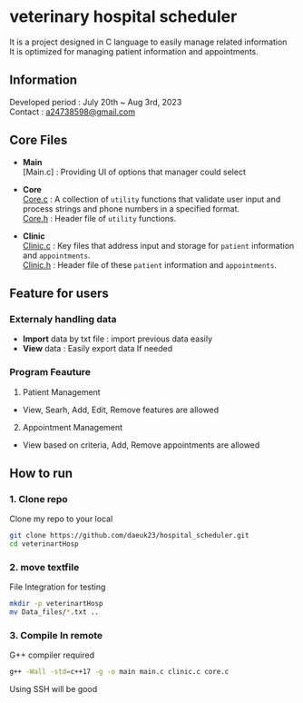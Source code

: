 # veterinary hospital scheduler  
It is a project designed in C language to easily manage related information  
It is optimized for managing patient information and appointments.  

## Information  
Developed period : July 20th ~ Aug 3rd, 2023  
Contact : a24738598@gmail.com  

## Core Files  

- **Main**  
[Main.c] : Providing UI of options that manager could select  

- **Core**  
[Core.c](core.c) : A collection of `utility` functions that validate user input and process strings and phone numbers in a specified format.  
[Core.h](core.h) : Header file of `utility` functions.  

- **Clinic**  
[Clinic.c](clinic.c) : Key files that address input and storage for `patient` information and `appointments`.  
[Clinic.h](clinic.c) : Header file of these `patient` information and `appointments`.  

## Feature for users  

### Externaly handling data       
- **Import** data by txt file : import previous data easily  
- **View** data : Easily export data If needed  

### Program Feauture  
1. Patient Management  
- View, Searh, Add, Edit, Remove features are allowed  
2. Appointment Management  
- View based on criteria, Add, Remove appointments are allowed  

## How to run

### 1. Clone repo

Clone my repo to your local

```bash
git clone https://github.com/daeuk23/hospital_scheduler.git
cd veterinartHosp
```  

### 2. move textfile

File Integration for testing

```bash
mkdir -p veterinartHosp
mv Data_files/*.txt ..
```  

### 3. Compile In remote 
G++ compiler required  

```bash
g++ -Wall -std=c++17 -g -o main main.c clinic.c core.c
```
Using SSH will be good




